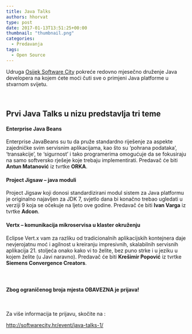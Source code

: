```yaml
---
title: Java Talks
authors: hhorvat
type: post
date: 2017-01-13T13:51:25+00:00
thumbnail: "thumbnail.png"
categories:
  - Predavanja
tags:
  - Open Source
---
```


Udruga [Osijek Software City][1] pokreće redovno mjesečno druženje Java developera na kojem ćete moći čuti sve o primjeni Java platforme u stvarnom svijetu.

&nbsp;

## Prvi Java Talks u nizu predstavlja tri teme

#### 

#### Enterprise Java Beans

Enterprise JavaBeans su tu da pruže standardno riješenje za aspekte zajedničke svim servisnim aplikacijama, kao što su ‘pohrana podataka’, ‘transakcije’, te ‘sigurnost’ i tako programerima omogućuje da se fokusiraju na samo softversko rješeje koje trebaju implementirati. Predavač će biti **Antun Matanović** iz tvrtke **ORKA**.

#### 

#### Project Jigsaw – java moduli

Project Jigsaw koji donosi standardizirani modul sistem za Java platformu je originalno najavljen za JDK 7, svjetlo dana bi konačno trebao ugledati u verziji 9 koja se očekuje na ljeto ove godine. Predavač će biti **Ivan Varga** iz tvrtke **Adcon**.

#### 

#### Vertx – komunikacija mikroservisa u klaster okruženju

Eclipse Vert.x vam za razliku od tradicionalnih aplikacijskih kontejnera daje nevjerojatnu moć i agilnost u kreiranju impresivnih, skalabilnih servisnih aplikacija 21. stoljeća onako kako vi to želite, bez puno strke i u jeziku u kojem želite (u Javi naravno). Predavač će biti **Krešimir Popović** iz tvrtke **Siemens Convergence Creators**.

#### 

&nbsp;

#### Zbog ograničenog broja mjesta OBAVEZNA je prijava!

&nbsp;

Za više informacija te prijavu, skočite na :

<http://softwarecity.hr/event/java-talks-1/>

 [1]: http://softwarecity.hr/